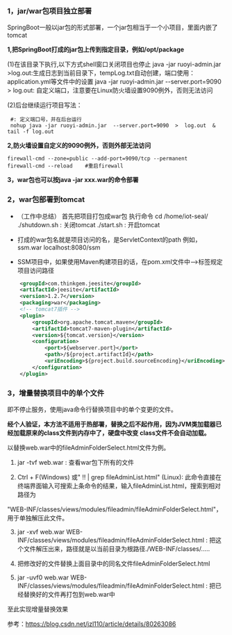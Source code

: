 ### 1，jar/war包项目独立部署

SpringBoot一般以jar包的形式部署，一个jar包相当于一个小项目，里面内嵌了tomcat

**1,把SpringBoot打成的jar包上传到指定目录，例如/opt/package**

  (1)在该目录下执行,以下方式shell窗口关闭项目也停止
  java -jar ruoyi-admin.jar >log.out:生成日志到当前目录下，tempLog.txt自动创建，端口使用： application.yml等文件中的设置 
  java -jar ruoyi-admin.jar  --server.port=9090 > log.out: 自定义端口，注意要在Linux防火墙设置9090例外，否则无法访问

  (2)后台继续运行项目写法：

```shell
 #: 定义端口号，并在后台运行
 nohup java -jar ruoyi-admin.jar  --server.port=9090  >  log.out  &  tail -f log.out 
```

**2,防火墙设置自定义的9090例外，否则外部无法访问**

```shell
firewall-cmd --zone=public --add-port=9090/tcp --permanent
firewall-cmd --reload    #重启firewall
```



**3，war包也可以按java -jar  xxx.war的命令部署**

### 2，war包部署到tomcat

- （工作中总结）
  首先把项目打包成war包
  执行命令
  cd /home/iot-seal/
  ./shutdown.sh  : 关闭tomcat
  ./start.sh  : 开启tomcat

- 打成的war包名就是项目访问的名，是ServletContext的path
    例如， ssm.war
    localhost:8080/ssm
- SSM项目中，如果使用Maven构建项目的话，在pom.xml文件中<plugin>--><path>标签规定项目访问路径

```xml
    <groupId>com.thinkgem.jeesite</groupId>
	<artifactId>jeesite</artifactId>
	<version>1.2.7</version>
	<packaging>war</packaging>
	<!-- tomcat7插件 -->
	<plugin>
		<groupId>org.apache.tomcat.maven</groupId>
		<artifactId>tomcat7-maven-plugin</artifactId>
		<version>${tomcat.version}</version> 
		<configuration>
			<port>${webserver.port}</port>
			<path>/${project.artifactId}</path>   
			<uriEncoding>${project.build.sourceEncoding}</uriEncoding>
		</configuration>
	</plugin>
```

### 3，增量替换项目中的单个文件

即不停止服务，使用java命令行替换项目中的单个变更的文件。

**经个人验证，本方法不适用于热部署，替换之后不起作用，因为JVM类加载器已经加载原来的class文件到内存中了，硬盘中改变 class文件不会自动加载。**

以替换web.war中的fileAdminFolderSelect.html文件为例。

1.  jar -tvf  web.war  :   查看war包下所有的文件

2. Ctrl + F(Windows)  或" !! | grep  fileAdminList.html" (Linux):  此命令直接在终端界面输入可搜索上条命令的结果，输入fileAdminList.html，搜索到相对路径为

​        "WEB-INF/classes/views/modules/fileadmin/fileAdminFolderSelect.html"，用于单独解压此文件。

3. jar -xvf  web.war   WEB-INF/classes/views/modules/fileadmin/fileAdminFolderSelect.html  :  把这个文件解压出来，路径就是以当前目录为根路径./WEB-INF/classes/.....

4.  把修改好的文件替换上面目录中的同名文件fileAdminFolderSelect.html

5.  jar -uvf0   web.war  WEB-INF/classes/views/modules/fileadmin/fileAdminFolderSelect.html  :  把已经替换好的文件再打包到web.war中

   至此实现增量替换效果

   参考：https://blog.csdn.net/jzl110/article/details/80263086
